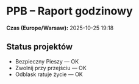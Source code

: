 # PPB – Raport godzinowy
**Czas (Europe/Warsaw):** 2025-10-25 19:18

## Status projektów
- Bezpieczny Pieszy — OK
- Zwolnij przy przejściu — OK
- Odblask ratuje życie — OK

